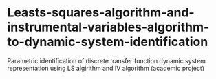 # Leasts-squares-algorithm-and-instrumental-variables-algorithm-to-dynamic-system-identification
Parametric identification of discrete transfer function dynamic system representation using LS algirithm and IV algorithm (academic project)
